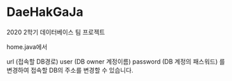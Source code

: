 # DaeHakGaJa
2020 2학기 데이터베이스 팀 프로젝트

home.java에서

url (접속할 DB경로)
user (DB owner 계정이름)
password (DB 계정의 패스워드)
를 변경하여 접속할 DB의 주소를 변경할 수 있습니다.
